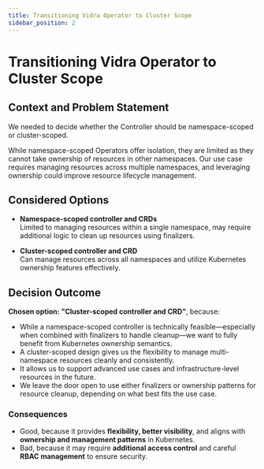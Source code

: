 ```yaml
---
title: Transitioning Vidra Operator to Cluster Scope
sidebar_position: 2
---
```


# Transitioning Vidra Operator to Cluster Scope

## Context and Problem Statement

We needed to decide whether the Controller should be namespace-scoped or cluster-scoped.

While namespace-scoped Operators offer isolation, they are limited as they cannot take ownership of resources in other namespaces. Our use case requires managing resources across multiple namespaces, and leveraging ownership could improve resource lifecycle management.

## Considered Options

* **Namespace-scoped controller and CRDs**  
  Limited to managing resources within a single namespace, may require additional logic to clean up resources using finalizers.

* **Cluster-scoped controller and CRD**  
  Can manage resources across all namespaces and utilize Kubernetes ownership features effectively.

## Decision Outcome

**Chosen option: "Cluster-scoped controller and CRD"**, because:

- While a namespace-scoped controller is technically feasible—especially when combined with finalizers to handle cleanup—we want to fully benefit from Kubernetes ownership semantics.
- A cluster-scoped design gives us the flexibility to manage multi-namespace resources cleanly and consistently.
- It allows us to support advanced use cases and infrastructure-level resources in the future.
- We leave the door open to use either finalizers or ownership patterns for resource cleanup, depending on what best fits the use case.

### Consequences

* Good, because it provides **flexibility, better visibility**, and aligns with **ownership and management patterns** in Kubernetes.
* Bad, because it may require **additional access control** and careful **RBAC management** to ensure security.
